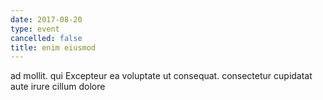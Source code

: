 ```yaml
---
date: 2017-08-20
type: event
cancelled: false
title: enim eiusmod
---
```

ad mollit. qui Excepteur ea voluptate ut consequat. consectetur cupidatat aute irure cillum dolore